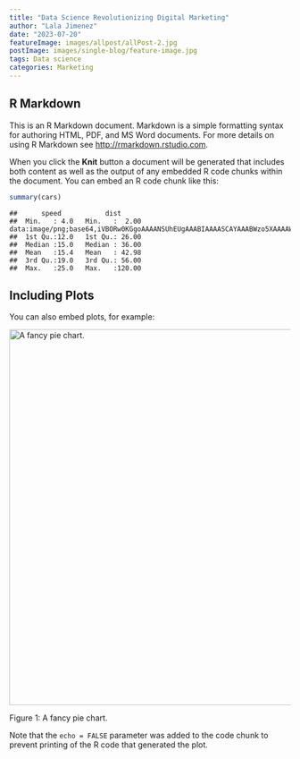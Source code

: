 ```yaml
---
title: "Data Science Revolutionizing Digital Marketing"
author: "Lala Jimenez"
date: "2023-07-20"
featureImage: images/allpost/allPost-2.jpg
postImage: images/single-blog/feature-image.jpg
tags: Data science
categories: Marketing
---
```




## R Markdown

This is an R Markdown document. Markdown is a simple formatting syntax for authoring HTML, PDF, and MS Word documents. For more details on using R Markdown see <http://rmarkdown.rstudio.com>.

When you click the **Knit** button a document will be generated that includes both content as well as the output of any embedded R code chunks within the document. You can embed an R code chunk like this:


```r
summary(cars)
```

```
##      speed           dist       
##  Min.   : 4.0   Min.   :  2.00 data:image/png;base64,iVBORw0KGgoAAAANSUhEUgAAABIAAAASCAYAAABWzo5XAAAAWElEQVR42mNgGPTAxsZmJsVqQApgmGw1yApwKcQiT7phRBuCzzCSDSHGMKINIeDNmWQlA2IigKJwIssQkHdINgxfmBBtGDEBS3KCxBc7pMQgMYE5c/AXPwAwSX4lV3pTWwAAAABJRU5ErkJggg== 
##  1st Qu.:12.0   1st Qu.: 26.00  
##  Median :15.0   Median : 36.00  
##  Mean   :15.4   Mean   : 42.98  
##  3rd Qu.:19.0   3rd Qu.: 56.00  
##  Max.   :25.0   Max.   :120.00
```

## Including Plots

You can also embed plots, for example:

<div class="figure">
<img src="{{< blogdown/postref >}}\static\blog\R codes\Data Science Revolutionizing Digital Marketing_files\figure-html\pressure-1.png" alt="A fancy pie chart." width="672" />
<p class="caption"><span id="fig:pie"></span>Figure 1: A fancy pie chart.</p>
</div>



Note that the `echo = FALSE` parameter was added to the code chunk to prevent printing of the R code that generated the plot.
